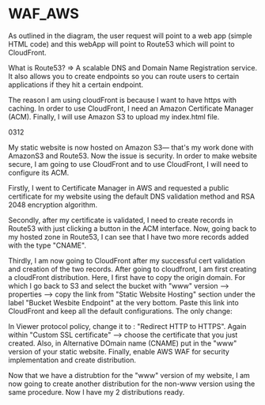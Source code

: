 # WAF_AWS

As outlined in the diagram, the user request will point to a web app (simple HTML code) and this webApp will point to Route53 which will point to CloudFront. 

What is Route53?
=> A scalable DNS and Domain Name Registration service. It also allows you to create endpoints so you can route users to certain applications if they hit a certain endpoint.  

The reason I am using cloudFront is because I want to have https with caching. In order to use CloudFront, I need an Amazon Certificate Manager (ACM). Finally, I will use Amazon S3 to upload my index.html file. 

0312

My static website is now hosted on Amazon S3— that's my work done with AmazonS3 and Route53. Now the issue is security. In order to make website secure, I am going to use CloudFront and to use CloudFront, I will need to configure its ACM. 

Firstly, I went to Certificate Manager in AWS and requested a public certificate for my website using the default DNS validation method and RSA 2048 encryption algorithm. 

Secondly, after my certificate is validated, I need to create records in Route53 with just clicking a button in the ACM interface. Now, going back to my hosted zone in Route53, I can see that I have two more records added with the type "CNAME". 

Thirdly, I am now going to CloudFront after my successful cert validation and creation of the two records. After going to cloudfront, I am first creating a cloudFront distribution. Here, I first have to copy the origin domain. For which I go back to S3 and select the bucket with "www" version --> properties --> copy the link from "Static Website Hosting" section under the label "Bucket Wesbite Endpoint" at the very bottom. Paste this link into CloudFront and keep all the default configurations. The only change:

In Viewer protocol policy, change it to : "Redirect HTTP to HTTPS". Again within "Custom SSL certificate" --> choose the certificate that you just created. Also, in Alternative DOmain name (CNAME) put in the "www" version of your static website. Finally, enable AWS WAF for security implementation and create distribution. 

Now that we have a distrubtion for the "www" version of my website, I am now going to create another distribution for the non-www version using the same procedure. Now I have my 2 distributions ready. 
